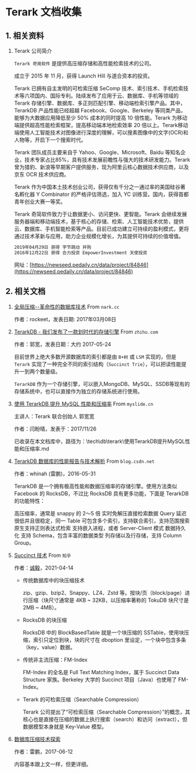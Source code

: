 # Terark 文档收集

## 1. 相关资料

1. Terark 公司简介

    `Terark 奇简软件` 是提供高压缩存储和高性能检索技术的公司。

    成立于 2015 年 11 月，获得 Launch Hill 与道合资本的投资。

    Terark 已拥有自主发明的可检索压缩 SeComp 技术、索引技术、手机检索技术等六项国内、国际专利。陆续发布了应用于云、数据库、手机等领域的 Terark 存储引擎、数据库、多正则匹配引擎、移动端检索引擎产品。其中，TerarkDB 产品性能已经超越 Facebook、Google、Berkeley 等同类产品，能够为大数据应用降低至少 50% 成本的同时提高 10 倍性能。Terark 为移动端提供超高性能检索框架，提高移动端本地检索效率 20 倍以上。Terark移动端使用人工智能技术对图像进行深度的理解，可以搜素图像中的文字(OCR)和人物等，开启下一个搜索时代。

    Terark 团队成员主要来自于 Yahoo、Google、Microsoft、Baidu 等知名企业，技术专家占比85%，具有技术发展前瞻性与强大的技术研发能力。Terark 曾为猎豹、新浪等早期客户提供服务，现为阿里云核心数据技术供应商，以及京东 OCR 技术供应商。

    Terark 作为中国本土技术创业公司，获得仅有千分之一通过率的美国硅谷著名孵化器 Y Combinator 的严格评估筛选，加入 YC 训练营。国内，获得首都青年创业大赛一等奖。

    Terark 奇简软件致力于让数据更小、访问更快、更智能。Terark 会继续发展服务器端和移动端技术，基于核心的存储、检索、人工智能技术优势，提供云、数据库、手机智能检索等产品。目前已成功建立可持续的盈利模式，更将通过技术革新与应用，助力企业规模化增长，为其提供可持续的价值增值。

    ```bash
    2019年04月29日 获得 字节跳动 并购
    2016年12月22日 获得 合力投资 EmpowerInvestment 天使投资
    ```

    网址：[https://newseed.pedaily.cn/data/project/84846](https://newseed.pedaily.cn/data/project/84846)

## 2. 相关文档

1. [全局压缩--革命性的数据库技术](http://nark.cc/p/?p=1720) From `nark.cc`

    作者：rockeet，发表日期: 2017年03月08日

2. [TerarkDB - 我们发布了一款划时代的存储引擎](https://zhuanlan.zhihu.com/p/21493877) From `zhihu.com`

    作者：郭宽，发表日期：大约 2017-05-24

    目前世界上绝大多数开源数据库的索引都是由 `B+树` 或 `LSM` 实现的，但是 `Terark` 实现了一种完全不同的索引结构（`Succinct Trie`），可以把读性能提升一到两个数量级。

    `TerarkDB` 作为一个存储引擎，可以嵌入MongoDB、MySQL、SSDB等现有的存储系统中，也可以直接作为独立的存储系统进行使用。

3. [使用 TerarkDB 提升 MySQL 性能和压缩率](https://myslide.cn/slides/5559) From `myslide.cn`

    主讲人：Terark 联合创始人 郭宽宽

    作者：闫盼晴，发表于：2017/11/26

    已收录在本文档库中，路径为：\tech\db\terark\使用TerarkDB提升MySQL性能和压缩率.md

4. [TerarkDB 数据库的性能报告与技术解析](https://blog.csdn.net/whinah/article/details/51545839) From `blog.csdn.net`

    作者：whinah (雷鹏)，2016-05-31

    TerarkDB 是一个拥有极高性能和数据压缩率的存储引擎。使用方法类似 Facebook 的 RocksDB，不过比 RocksDB 具有更多功能，下面是 TerarkDB 的功能特性：

    高压缩率，通常是 snappy 的 2～5 倍 实时免解压直接检索数据 Query 延迟很低并且很稳定，同一 Table 可包含多个索引，支持联合索引，支持范围搜索 原生支持正则表达式检索 支持嵌入进程，或者 Server-Client 模式 数据持久化 支持 Schema，包含丰富的数据类型 列存储以及行存储，支持 Column Group。

5. [Succinct 技术](https://zhuanlan.zhihu.com/p/362110145) From `知乎`

    作者：[诚毅](https://www.zhihu.com/people/xu-liang-57-86)，2021-04-14

    - 传统数据库中的块压缩技术

        zip、gzip、bzip2、Snappy、LZ4、Zstd 等。按块/页（block/page）进行压缩（块尺寸通常是 4KB ~ 32KB，以压缩率著称的 TokuDB 块尺寸是 2MB ~ 4MB）。

    - RocksDB 的块压缩

        RocksDB 中的 BlockBasedTable 就是一个块压缩的 SSTable，使用块压缩，索引只定位到块，块的尺寸在 dboption 里设定，一个块中包含多条（key，value）数据。

    - 传统非主流压缩：FM-Index

        FM-Index 的全名是 Full Text Matching Index，属于 Succinct Data Structure 家族。Berkeley 大学的 Succinct 项目（Java）也使用了 FM-Index。

    - Terark 的可检索压缩（Searchable Compression）

        Terark 公司提出了“可检索压缩（Searchable Compression）”的概念，其核心也是直接在压缩的数据上执行搜索（search）和访问（extract），但数据模型本身就是 Key-Value 模型。

6. [数据库压缩技术探索](https://www.51cto.com/article/542294.html)

    作者：雷鹏，2017-06-12

    内容基本跟上文一样，但更详细。
